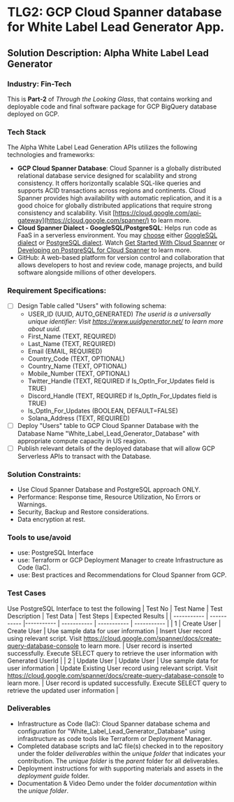 # TLG2: GCP Cloud Spanner database for White Label Lead Generator App.
## Solution Description: Alpha White Label Lead Generator
### Industry: Fin-Tech

This is **Part-2** of *Through the Looking Glass*, that contains working and deployable code and final software package for GCP BigQuery database deployed on GCP.

### Tech Stack
The Alpha White Label Lead Generation APIs utilizes the following technologies and frameworks:
- **GCP Cloud Spanner Database**: Cloud Spanner is a globally distributed relational database service designed for scalability and strong consistency. It offers horizontally scalable SQL-like queries and supports ACID transactions across regions and continents. Cloud Spanner provides high availability with automatic replication, and it is a good choice for globally distributed applications that require strong consistency and scalability. Visit [https://cloud.google.com/api-gateway](https://cloud.google.com/spanner/) to learn more.
- **Cloud Spanner Dialect - GoogleSQL/PostgreSQL**: Helps run code as FaaS in a serverless environment. You may [choose](https://cloud.google.com/spanner/docs/postgresql-interface#choose) either [GoogleSQL dialect](https://cloud.google.com/spanner/docs/reference/standard-sql/overview) or [PostgreSQL dialect](https://cloud.google.com/spanner/docs/reference/postgresql/overview). Watch [Get Started With Cloud Spanner](https://www.youtube.com/watch?v=rG3n3YHNZIQ) or [Developing on PostgreSQL for Cloud Spanner](https://www.youtube.com/watch?v=W7R6db_sa0M) to learn more.
- GitHub: A web-based platform for version control and collaboration that allows developers to host and review code, manage projects, and build software alongside millions of other developers.

### Requirement Specifications:
- [ ] Design Table called "Users" with following schema: 
  - USER_ID (UUID, AUTO_GENERATED) *The userid is a universally unique identifier: Visit https://www.uuidgenerator.net/ to learn more about uuid.*
  - First_Name (TEXT, REQUIRED)
  - Last_Name (TEXT, REQUIRED)
  - Email (EMAIL, REQUIRED)
  - Country_Code (TEXT, OPTIONAL)
  - Country_Name (TEXT, OPTIONAL)
  - Mobile_Number (TEXT, OPTIONAL)
  - Twitter_Handle (TEXT, REQUIRED if Is_OptIn_For_Updates field is TRUE)
  - Discord_Handle (TEXT, REQUIRED if Is_OptIn_For_Updates field is TRUE)
  - Is_OptIn_For_Updates (BOOLEAN, DEFAULT=FALSE)
  - Solana_Address (TEXT, REQUIRED)
- [ ] Deploy "Users" table to GCP Cloud Spanner Database with the Database Name "White_Label_Lead_Generator_Database" with appropriate compute capacity in US reagion.
- [ ] Publish relevant details of the deployed database that will allow GCP Serverless APIs to transact with the Database.

### Solution Constraints:
- Use Cloud Spanner Database and PostgreSQL approach ONLY.
- Performance: Response time, Resource Utilization, No Errors or Warnings.
- Security, Backup and Restore considerations.
- Data encryption at rest.

### Tools to use/avoid
  - use: PostgreSQL Interface
  - use: Terraform or GCP Deployment Manager to create Infrastructure as Code (IaC).
  - use: Best practices and Recommendations for Cloud Spanner from GCP.

### Test Cases
Use PostgreSQL Interface to test the following
| Test No | Test Name | Test Description | Test Data |  Test Steps | Expected Results |
| ----------- | ----------- |----------- | ----------- | ----------- | ----------- |
| 1 | Create User | Create User | Use sample data for user information  | Insert User record using relevant script. Visit https://cloud.google.com/spanner/docs/create-query-database-console to learn more.   | User record is inserted successfully. Execute SELECT query to retrieve the user information with Generated UserId |
| 2 | Update User | Update User | Use sample data for user information  | Update Existing User record using relevant script. Visit https://cloud.google.com/spanner/docs/create-query-database-console to learn more.   | User record is updated successfully. Execute SELECT query to retrieve the updated user information |

### Deliverables
- Infrastructure as Code (IaC): Cloud Spanner database schema and configuration for "White_Label_Lead_Generator_Database" using infrastructure as code tools like Terraform or Deployment Manager.
- Completed database scripts and IaC file(s) checked in to the repository under the folder *deliverables* within the *unique folder* that indicates your contribution. The *unique folder* is the *parent* folder for all deliverables.
- Deployment instructions for with supporting materials and assets in the *deployment guide* folder.
- Documentation & Video Demo under the folder *documentation* within the *unique folder*.
